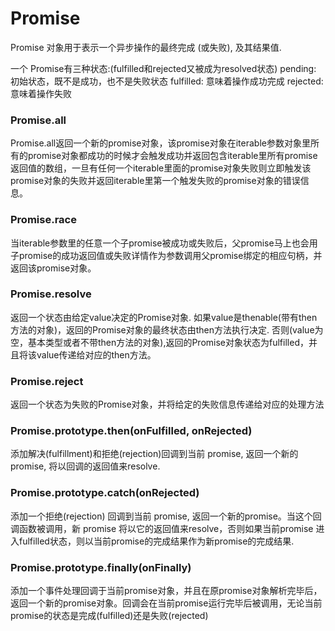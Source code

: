 # Promise

Promise 对象用于表示一个异步操作的最终完成 (或失败), 及其结果值.

一个 Promise有三种状态:(fulfilled和rejected又被成为resolved状态)
    pending: 初始状态，既不是成功，也不是失败状态
    fulfilled: 意味着操作成功完成
    rejected: 意味着操作失败


### Promise.all
Promise.all返回一个新的promise对象，该promise对象在iterable参数对象里所有的promise对象都成功的时候才会触发成功并返回包含iterable里所有promise返回值的数组，一旦有任何一个iterable里面的promise对象失败则立即触发该promise对象的失败并返回iterable里第一个触发失败的promise对象的错误信息。

### Promise.race
当iterable参数里的任意一个子promise被成功或失败后，父promise马上也会用子promise的成功返回值或失败详情作为参数调用父promise绑定的相应句柄，并返回该promise对象。

### Promise.resolve
返回一个状态由给定value决定的Promise对象.
如果value是thenable(带有then方法的对象)，返回的Promise对象的最终状态由then方法执行决定.
否则(value为空，基本类型或者不带then方法的对象),返回的Promise对象状态为fulfilled，并且将该value传递给对应的then方法。

### Promise.reject
返回一个状态为失败的Promise对象，并将给定的失败信息传递给对应的处理方法


### Promise.prototype.then(onFulfilled, onRejected)
添加解决(fulfillment)和拒绝(rejection)回调到当前 promise, 返回一个新的 promise, 将以回调的返回值来resolve.

### Promise.prototype.catch(onRejected)
添加一个拒绝(rejection) 回调到当前 promise, 返回一个新的promise。当这个回调函数被调用，新 promise 将以它的返回值来resolve，否则如果当前promise 进入fulfilled状态，则以当前promise的完成结果作为新promise的完成结果.

### Promise.prototype.finally(onFinally)
添加一个事件处理回调于当前promise对象，并且在原promise对象解析完毕后，返回一个新的promise对象。回调会在当前promise运行完毕后被调用，无论当前promise的状态是完成(fulfilled)还是失败(rejected)